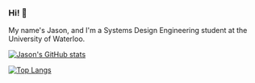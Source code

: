 ### Hi! 👋

My name's Jason, and I'm a Systems Design Engineering student at the University of Waterloo.

<!--- - You can find out more about me at https://jas6zhang.github.io/ --->

[![Jason's GitHub stats](https://github-readme-stats.vercel.app/api?username=jas6zhang&theme=algolia&hide=stars,issues)](https://github.com/jas6zhang/github-readme-stats)

[![Top Langs](https://github-readme-stats.vercel.app/api/top-langs/?username=jas6zhang&theme=algolia)](https://github.com/jas6zhang/github-readme-stats)
